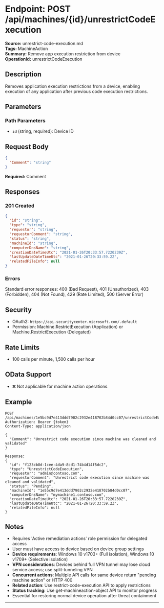 # Endpoint: POST /api/machines/{id}/unrestrictCodeExecution

**Source:** unrestrict-code-execution.md  
**Tags:** MachineAction  
**Summary:** Remove app execution restriction from device  
**OperationId:** unrestrictCodeExecution

## Description
Removes application execution restrictions from a device, enabling execution of any application after previous code execution restrictions.

## Parameters
### Path Parameters
- `id` (string, required): Device ID

## Request Body
```json
{
  "Comment": "string"
}
```
**Required:** Comment

## Responses
### 201 Created
```json
{
  "id": "string",
  "type": "string",
  "requestor": "string",
  "requestorComment": "string",
  "status": "string",
  "machineId": "string",
  "computerDnsName": "string",
  "creationDateTimeUtc": "2021-01-26T20:33:57.7220239Z",
  "lastUpdateDateTimeUtc": "2021-01-26T20:33:59.2Z",
  "relatedFileInfo": null
}
```

### Errors
Standard error responses: 400 (Bad Request), 401 (Unauthorized), 403 (Forbidden), 404 (Not Found), 429 (Rate Limited), 500 (Server Error)

## Security
- OAuth2: `https://api.securitycenter.microsoft.com/.default`
- Permission: Machine.RestrictExecution (Application) or Machine.RestrictExecution (Delegated)

## Rate Limits
- 100 calls per minute, 1,500 calls per hour

## OData Support
- ❌ Not applicable for machine action operations

## Example
```http
POST /api/machines/1e5bc9d7e413ddd7902c2932e418702b84d0cc07/unrestrictCodeExecution
Authorization: Bearer {token}
Content-Type: application/json

{
  "Comment": "Unrestrict code execution since machine was cleaned and validated"
}

Response:
{
  "id": "f123cb8d-1cee-4da9-8cd1-74b4d14f5dc2",
  "type": "UnrestrictCodeExecution",
  "requestor": "admin@contoso.com",
  "requestorComment": "Unrestrict code execution since machine was cleaned and validated",
  "status": "Pending",
  "machineId": "1e5bc9d7e413ddd7902c2932e418702b84d0cc07",
  "computerDnsName": "mymachine1.contoso.com",
  "creationDateTimeUtc": "2021-01-26T20:33:57.7220239Z",
  "lastUpdateDateTimeUtc": "2021-01-26T20:33:59.2Z",
  "relatedFileInfo": null
}
```

## Notes
- Requires 'Active remediation actions' role permission for delegated access
- User must have access to device based on device group settings
- **Device requirements**: Windows 10 v1703+ (Full isolation), Windows 10 v1709+ (Selective isolation)
- **VPN considerations**: Devices behind full VPN tunnel may lose cloud service access; use split-tunneling VPN
- **Concurrent actions**: Multiple API calls for same device return "pending machine action" or HTTP 400
- **Related action**: Use restrict-code-execution API to apply restrictions
- **Status tracking**: Use get-machineaction-object API to monitor progress
- Essential for restoring normal device operation after threat containment

---
